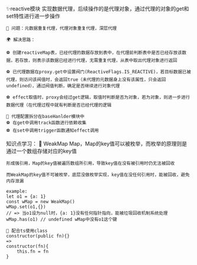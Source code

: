 ✨reactive模块
实现数据代理，后续操作的是代理对象，通过代理的对象的get和set特性进行进一步操作

    🚩 问题：元数据重复代理，代理对象重复代理，深层代理

    🌍 解决思路：

    ⚽️ 创建reactiveMap表，已经代理的数据存放到表中，在代理前判断表中是否已经存放该数据，若存放，则表示该数据已经进行代理，无需重复代理，从表中取出代理对象进行返回

    ⚽️ 已代理数据在proxy.get中设置阀门(ReactiveFlags.IS_REACTIVE)，若目标数据已被代理，则访问该阀值时，会返回true（未代理的元数据身上没有该属性，只会返回undefined），通过阀值判断，确定是否继续进行对象代理
    
    ⚽️ effect取值时，proxy会经过get逻辑，取值时判断是否为对象，若为对象，则进一步进行数据代理（在代理过程中就有判断是否已经代理的逻辑

    🚩 代理配置拆分在baseHanlder模块中
    ⚽️ 在get中调用track函数进行依赖收集
    ⚽️ 在set中调用trigger函数通知effect调用
    
知识点学习：
    🚩 WeakMap
    Map，Map的key值可以被枚举，而枚举的原理则是通过一个数组存储对应的key值

    形成强引用，Map的key值被遍历数组所引用，导致key值在没有被引用时仍无法被回收

    而WeakMap的key值不可被枚举，底层没做枚举实现，key值在没任何引用时，能被回收，避免内存泄漏

    example: 
    let o1 = {a: 1}
    const wMap = new WeakMap()
    wMap.set(o1,{})
    // => 当o1设为null时，{a: 1}没有任何指针指向，能被垃圾回收机制系统处理
    wMap.has(o1) // undefined wMap中没有o1这个键

    🚩 配合ts使用class
    constructor(public fn){}
    =>
    constructor(fn){
        this.fn = fn
    }